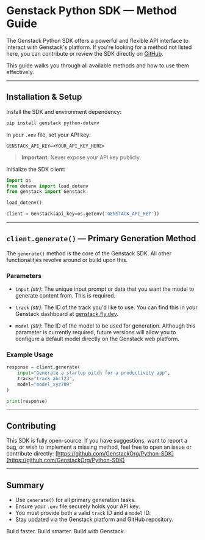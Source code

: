 # Genstack Python SDK — Method Guide

The Genstack Python SDK offers a powerful and flexible API interface to interact with Genstack's platform. If you're looking for a method not listed here, you can contribute or review the SDK directly on [GitHub](https://github.com/GenstackOrg/Python-SDK).

This guide walks you through all available methods and how to use them effectively.

---

## Installation & Setup

Install the SDK and environment dependency:

```bash
pip install genstack python-dotenv
```

In your `.env` file, set your API key:

```
GENSTACK_API_KEY=<YOUR_API_KEY_HERE>
```

> **Important:** Never expose your API key publicly.

Initialize the SDK client:

```python
import os
from dotenv import load_dotenv
from genstack import Genstack

load_dotenv()

client = Genstack(api_key=os.getenv('GENSTACK_API_KEY'))
```

---

## `client.generate()` — Primary Generation Method

The `generate()` method is the core of the Genstack SDK. All other functionalities revolve around or build upon this.

### Parameters

* `input` *(str)*:
  The unique input prompt or data that you want the model to generate content from. This is required.

* `track` *(str)*:
  The ID of the track you'd like to use. You can find this in your Genstack dashboard at [genstack.fly.dev](https://genstack.fly.dev).

* `model` *(str)*:
  The ID of the model to be used for generation. Although this parameter is currently required, future versions will allow you to configure a default model directly on the Genstack web platform.

### Example Usage

```python
response = client.generate(
    input="Generate a startup pitch for a productivity app",
    track="track_abc123",
    model="model_xyz789"
)

print(response)
```

---

## Contributing

This SDK is fully open-source. If you have suggestions, want to report a bug, or wish to implement a missing method, feel free to open an issue or contribute directly:
[https://github.com/GenstackOrg/Python-SDK](https://github.com/GenstackOrg/Python-SDK)

---

## Summary

* Use `generate()` for all primary generation tasks.
* Ensure your `.env` file securely holds your API key.
* You must provide both a valid `track` ID and a `model` ID.
* Stay updated via the Genstack platform and GitHub repository.

Build faster. Build smarter. Build with Genstack.
